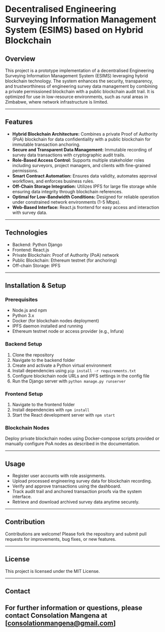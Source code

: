 # Decentralised Engineering Surveying Information Management System (ESIMS) based on Hybrid Blockchain

## Overview
This project is a prototype implementation of a decentralised Engineering Surveying Information Management System (ESIMS) leveraging hybrid blockchain technology. The system enhances the security, transparency, and trustworthiness of engineering survey data management by combining a private permissioned blockchain with a public blockchain audit trail. It is optimized for use in low-resource environments, such as rural areas in Zimbabwe, where network infrastructure is limited.

---

## Features
- **Hybrid Blockchain Architecture:** Combines a private Proof of Authority (PoA) blockchain for data confidentiality with a public blockchain for immutable transaction anchoring.
- **Secure and Transparent Data Management:** Immutable recording of survey data transactions with cryptographic audit trails.
- **Role-Based Access Control:** Supports multiple stakeholder roles including surveyors, project managers, and clients with fine-grained permissions.
- **Smart Contract Automation:** Ensures data validity, automates approval workflows, and enforces business rules.
- **Off-Chain Storage Integration:** Utilizes IPFS for large file storage while ensuring data integrity through blockchain references.
- **Optimal for Low-Bandwidth Conditions:** Designed for reliable operation under constrained network environments (1-5 Mbps).
- **Web-Based Interface:** React.js frontend for easy access and interaction with survey data.

---

## Technologies
- Backend: Python Django
- Frontend: React.js
- Private Blockchain: Proof of Authority (PoA) network
- Public Blockchain: Ethereum testnet (for anchoring)
- Off-chain Storage: IPFS

---

## Installation & Setup

### Prerequisites
- Node.js and npm
- Python 3.x
- Docker (for blockchain nodes deployment)
- IPFS daemon installed and running
- Ethereum testnet node or access provider (e.g., Infura)

### Backend Setup
1. Clone the repository  
2. Navigate to the backend folder  
3. Create and activate a Python virtual environment  
4. Install dependencies using `pip install -r requirements.txt`  
5. Configure blockchain node URLs and IPFS settings in the config file  
6. Run the Django server with `python manage.py runserver`

### Frontend Setup
1. Navigate to the frontend folder  
2. Install dependencies with `npm install`  
3. Start the React development server with `npm start`

### Blockchain Nodes
Deploy private blockchain nodes using Docker-compose scripts provided or manually configure PoA nodes as described in the documentation.

---

## Usage
- Register user accounts with role assignments.
- Upload processed engineering survey data for blockchain recording.
- Verify and approve transactions using the dashboard.
- Track audit trail and anchored transaction proofs via the system interface.
- Retrieve and download archived survey data anytime securely.

---

## Contribution
Contributions are welcome! Please fork the repository and submit pull requests for improvements, bug fixes, or new features.

---

## License
This project is licensed under the MIT License.

---

## Contact
For further information or questions, please contact Consolation Mangena at [consolationmangena@gmail.com]
---
